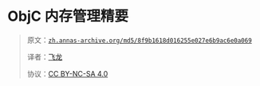 # ObjC 内存管理精要

> 原文：[`zh.annas-archive.org/md5/8f9b1618d016255e027e6b9ac6e0a069`](https://zh.annas-archive.org/md5/8f9b1618d016255e027e6b9ac6e0a069)
> 
> 译者：[飞龙](https://github.com/wizardforcel)
> 
> 协议：[CC BY-NC-SA 4.0](http://creativecommons.org/licenses/by-nc-sa/4.0/)